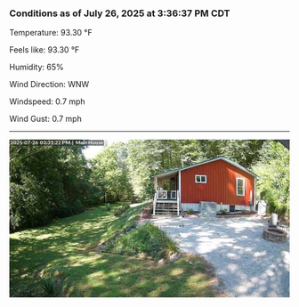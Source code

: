 ### Conditions as of July 26, 2025 at 3:36:37 PM CDT 

Temperature: 93.30 &deg;F

Feels like: 93.30 &deg;F

Humidity: 65%

Wind Direction: WNW

Windspeed: 0.7 mph

Wind Gust: 0.7 mph

---

<img src="./images/latest.jpeg"/>


